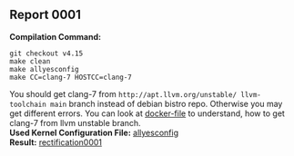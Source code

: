 ## Report 0001 ##
**Compilation Command:**   
```
git checkout v4.15
make clean
make allyesconfig
make CC=clang-7 HOSTCC=clang-7
```  
You should get clang-7 from ```http://apt.llvm.org/unstable/ llvm-toolchain main``` branch instead of debian bistro repo. Otherwise you may get different errors.
You can look at [docker-file](https://github.com/bulwahn/linux-kernel-analysis/blob/support-multiple-clang-versions/docker/kernel-clang-7-llvm-snapshot/Dockerfile) to understand, how to get clang-7 from llvm unstable branch.  
**Used Kernel Configuration File:** [allyesconfig](../../../config-files/v4.15/allyesconfig)   
**Result:**  [rectification0001](../../../rectification-reports/rectification0001.md)  

